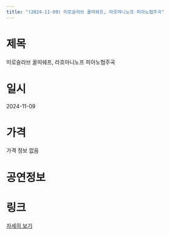 ```yaml
---
title: "(2024-11-09) 미로슬라브 꿀띠쉐프, 라흐마니노프 피아노협주곡"
---
```


# 제목
미로슬라브 꿀띠쉐프, 라흐마니노프 피아노협주곡

# 일시
2024-11-09

# 가격
가격 정보 없음

# 공연정보


# 링크
[자세히 보기](https://www.sac.or.kr/site/main/show/show_view?SN=60783, "https://www.sac.or.kr/site/main/show/show_view?SN=60783")

